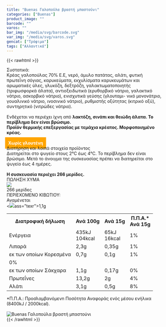```yaml
---
title: "Buenas Γαλοπούλα βραστή μπαστούνι"
categories: ["Buenas"]
product_image: ""
barcode: ""
varos: ""
bar_img: "/media/svg/barcode.svg"
var_img: "/media/svg/varos.svg"
gencat: ["Τρόφιμα"]
tags: ["Αλλαντικά"]
---
```

{{< rawhtml >}}

<div class="sload124"><div class="product"><div id="sistatika">Συστατικά:</div><div class="alltext">Κρέας γαλοπούλας 70% Ε.Ε, νερό, άμυλο πατάτας, αλάτι, φυτική πρωτεΐνη σόγιας, καρυκεύματα, εκχυλίσματα καρυκευμάτων και αρωματικές ύλες, γλυκόζη, δεξτρόζη, γαλακτωματοποιητής (τριφωσφορκά άλατα), αντιοξειδωτικά (ερυθορβικό νάτριο, γαλακτικό νάτριο, ασκορβικό νάτριο), ενισχυτικά γεύσης (γλουταμι- νικό μονονάτριο, γουαλινικό νάτριο, ινοσινικό νάτριο), ρυθμιστής οξύτητας (κιτρικό οξύ), συντηρητικό (νιτρώδες νάτριο).<br><br>Ενδέχεται να περιέχει ίχνη από <b>λακτόζη, σινάπι και θειώδη άλατα. Το περίβλημα δεν είναι βρώσιμο.<br>Προϊόν θερμικής επεξεργασίας με τεμάχια κρέατος. Μορφοποιημένο κρέας.</b><br><br><b style="background:orange;margin:-5px;padding:10px;color:#fff">Χωρίς γλουτένη</b></div><div id="loipa">Διατήρηση και λοιπά στοιχεία προϊόντος</div><div class="alltext">Διατηρείται στο ψυγείο στους 2°C έως 4°C. Το περίβλημα δεν είναι βρώσιμο. Μετά το άνοιγμα της συσκευασίας πρέπει να διατηρείται στο ψυγείο έως 4 ημέρες.<br><br><b>Η συσκευασία περιέχει 266 μερίδες.</b></div><div id="barcode"><div id="barimage1"></div><span id="bartext">ΠΩΛΗΣΗ ΧΥΜΑ</span></div><div id="varos"><div id="varosimage" style="margin:0"><img src="https://sites.google.com/site/sklplfiles/files/tem.png"></div><span id="varostext">266 μερίδες</span></div><div id="kivotio">ΠΕΡΙΕΧΟΜΕΝΟ ΚΙΒΩΤΙΟΥ:<br>Αναμένεται</div><table id="diatable"><tbody><tr><th>Διατροφική δήλωση</th><th>Ανά 100g</th><th>Ανά 15g</th><th>Π.Π.Α.*<br>Ανά 15g</th></tr><tr><td class="texr2">Ενέργεια</td><td class="texr">435kJ<br>104kcal</td><td class="texr">65kJ<br>16kcal</td><td class="texr">1%</td></tr><tr><td class="texr2">Λιπαρά</td><td class="texr">2,3g</td><td class="texr">0,35g</td><td class="texr">1%</td></tr><tr><td class="gray">εκ των οποίων Κορεσµένα</td><td class="gray2">0,7g</td><td class="gray2">0,1g</td><td class="gray2">1%</td></tr><tr><<img src="/media/icons/tem.png">ass="texr">1,1g</td><td class="texr">0%</td></tr><tr><td class="gray">εκ των οποίων Σάκχαρα</td><td class="gray2">1,1g</td><td class="gray2">0,17g</td><td class="gray2">0%</td></tr><tr><td class="texr2">Πρωτεΐνες</td><td class="texr">13,2g</td><td class="texr">2g</td><td class="texr">4%</td></tr><tr><td class="texr2">Αλάτι</td><td class="texr">3,1g</td><td class="texr">0,5g</td><td class="texr">8%</td></tr></tbody></table><div class="alltext">*Π.Π.Α.: Προσλαμβανόμενn Ποσότητα Αναφοράς ενός μέσου ενήλικα (8400kJ / 2000kcal).</div><br><div class="pimg"><img alt="Buenas Γαλοπούλα βραστή μπαστούνι" title="Buenas Γαλοπούλα βραστή μπαστούνι" src="/media/images/buenas-galopoula-brasth-mpastouni.jpg"></div></div></div>
{{< /rawhtml >}}


